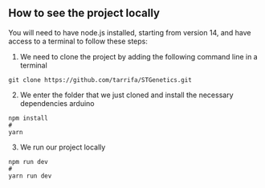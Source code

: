 ##  How to see the project locally 

You will need to have node.js installed, starting from version 14, and have access to a terminal to follow these steps:
>
1. We need to clone the project by adding the following command line in a terminal
```
git clone https://github.com/tarrifa/STGenetics.git
```
2. We enter the folder that we just cloned and install the necessary dependencies
arduino
```
npm install
#
yarn
```
>
3. We run our project locally
```
npm run dev
#
yarn run dev
```
